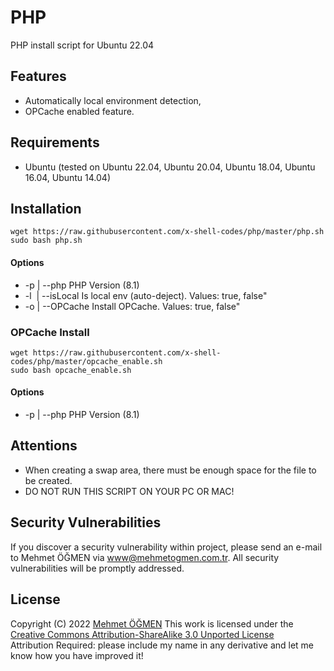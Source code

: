 # PHP

PHP install script for Ubuntu 22.04

## Features

* Automatically local environment detection,
* OPCache enabled feature.

## Requirements

* Ubuntu (tested on Ubuntu 22.04, Ubuntu 20.04, Ubuntu 18.04, Ubuntu 16.04, Ubuntu 14.04)

## Installation

```
wget https://raw.githubusercontent.com/x-shell-codes/php/master/php.sh
sudo bash php.sh
```

#### Options
- -p | --php         PHP Version (8.1)
- -l&nbsp; | --isLocal     Is local env (auto-deject). Values: true, false"
- -o | --OPCache     Install OPCache. Values: true, false"

### OPCache Install

```
wget https://raw.githubusercontent.com/x-shell-codes/php/master/opcache_enable.sh
sudo bash opcache_enable.sh
```

#### Options
- -p | --php         PHP Version (8.1)

## Attentions

* When creating a swap area, there must be enough space for the file to be created.
* DO NOT RUN THIS SCRIPT ON YOUR PC OR MAC!

## Security Vulnerabilities

If you discover a security vulnerability within project, please send an e-mail to Mehmet ÖĞMEN
via [www@mehmetogmen.com.tr](mailto:www@mehmetogmen.com.tr). All security vulnerabilities will be promptly addressed.

## License

Copyright (C) 2022 [Mehmet ÖĞMEN](https://github.com/X-Adam)
This work is licensed under
the [Creative Commons Attribution-ShareAlike 3.0 Unported License](http://creativecommons.org/licenses/by-sa/3.0/)  
Attribution Required: please include my name in any derivative and let me know how you have improved it!
